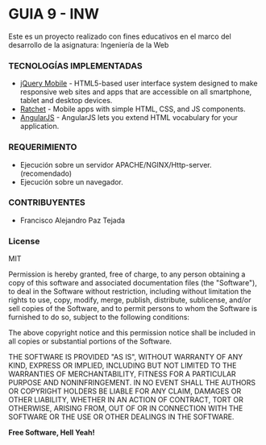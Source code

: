 # GUIA 9 - INW

Este es un proyecto realizado con fines educativos en el marco del desarrollo de la asignatura: Ingeniería de la Web

### TECNOLOGÍAS IMPLEMENTADAS

* [jQuery Mobile](https://jquerymobile.com/) - HTML5-based user interface system designed to make responsive web sites and apps that are accessible on all smartphone, tablet and desktop devices.
* [Ratchet](http://goratchet.com/) - Mobile apps with simple HTML‚ CSS‚ and JS components.
* [AngularJS](https://angularjs.org/) - AngularJS lets you extend HTML vocabulary for your application. 

### REQUERIMIENTO

* Ejecución sobre un servidor APACHE/NGINX/Http-server. (recomendado)
* Ejecución sobre un navegador.

### CONTRIBUYENTES

  - Francisco Alejandro Paz Tejada

### License
MIT

Permission is hereby granted, free of charge, to any person obtaining a copy of this software and associated documentation files (the "Software"), to deal in the Software without restriction, including without limitation the rights to use, copy, modify, merge, publish, distribute, sublicense, and/or sell copies of the Software, and to permit persons to whom the Software is furnished to do so, subject to the following conditions:

The above copyright notice and this permission notice shall be included in all copies or substantial portions of the Software.

THE SOFTWARE IS PROVIDED "AS IS", WITHOUT WARRANTY OF ANY KIND, EXPRESS OR IMPLIED, INCLUDING BUT NOT LIMITED TO THE WARRANTIES OF MERCHANTABILITY, FITNESS FOR A PARTICULAR PURPOSE AND NONINFRINGEMENT. IN NO EVENT SHALL THE AUTHORS OR COPYRIGHT HOLDERS BE LIABLE FOR ANY CLAIM, DAMAGES OR OTHER LIABILITY, WHETHER IN AN ACTION OF CONTRACT, TORT OR OTHERWISE, ARISING FROM, OUT OF OR IN CONNECTION WITH THE SOFTWARE OR THE USE OR OTHER DEALINGS IN THE SOFTWARE.

**Free Software, Hell Yeah!**